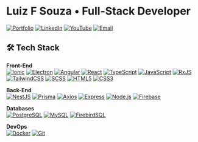 # Luiz F Souza • Full-Stack Developer

[![Portfolio](https://img.shields.io/badge/Portfolio-181717?style=for-the-badge&logo=github&logoColor=white)](https://f3rn-luiz.github.io/) [![LinkedIn](https://img.shields.io/badge/LinkedIn-0077B5?style=for-the-badge&logo=linkedin&logoColor=white)](https://www.linkedin.com/in/f3rn-luiz/) [![YouTube](https://img.shields.io/badge/YouTube-FF0000?style=for-the-badge&logo=youtube&logoColor=white)](https://www.youtube.com/@f3rn-luiz) [![Email](https://img.shields.io/badge/Email-D14836?style=for-the-badge&logo=Gmail&logoColor=white)](mailto:f3rn.luiz@gmail.com)

## 🛠️ Tech Stack

**Front-End** <br/> [![Ionic](https://img.shields.io/badge/Ionic-3880FF?style=for-the-badge&logo=ionic&logoColor=white)](https://github.com/f3rn-luiz) [![Electron](https://img.shields.io/badge/Electron-47848F?style=for-the-badge&logo=electron&logoColor=white)](https://github.com/f3rn-luiz) [![Angular](https://img.shields.io/badge/Angular-DD0031?style=for-the-badge&logo=angular&logoColor=white)](https://github.com/f3rn-luiz) [![React](https://img.shields.io/badge/React-61DAFB?style=for-the-badge&logo=react&logoColor=white)](https://github.com/f3rn-luiz) [![TypeScript](https://img.shields.io/badge/TypeScript-3178C6?style=for-the-badge&logo=typescript&logoColor=white)](https://github.com/f3rn-luiz) [![JavaScript](https://img.shields.io/badge/JavaScript-F7DF1E?style=for-the-badge&logo=javascript&logoColor=black)](https://github.com/f3rn-luiz) [![RxJS](https://img.shields.io/badge/RxJS-B7178C?style=for-the-badge&logo=reactivex&logoColor=white)](https://github.com/f3rn-luiz) [![TailwindCSS](https://img.shields.io/badge/TailwindCSS-38B2AC?style=for-the-badge&logo=tailwind-css&logoColor=white)](https://github.com/f3rn-luiz) [![SCSS](https://img.shields.io/badge/SCSS-CC6699?style=for-the-badge&logo=sass&logoColor=white)](https://github.com/f3rn-luiz) [![HTML5](https://img.shields.io/badge/HTML5-E34F26?style=for-the-badge&logo=html5&logoColor=white)](https://github.com/f3rn-luiz) [![CSS3](https://img.shields.io/badge/CSS3-1572B6?style=for-the-badge&logo=css3&logoColor=white)](https://github.com/f3rn-luiz)

**Back-End** <br/> [![NestJS](https://img.shields.io/badge/NestJS-E0234E?style=for-the-badge&logo=nestjs&logoColor=white)](https://github.com/f3rn-luiz) [![Prisma](https://img.shields.io/badge/Prisma-2D3748?style=for-the-badge&logo=prisma&logoColor=white)](https://github.com/f3rn-luiz) [![Axios](https://img.shields.io/badge/Axios-5A29E4?style=for-the-badge&logo=axios&logoColor=white)](https://github.com/f3rn-luiz) [![Express](https://img.shields.io/badge/Express-000000?style=for-the-badge&logo=express&logoColor=white)](https://github.com/f3rn-luiz) [![Node.js](https://img.shields.io/badge/Node.js-339933?style=for-the-badge&logo=node.js&logoColor=white)](https://github.com/f3rn-luiz) [![Firebase](https://img.shields.io/badge/firebase-DD2C00?style=for-the-badge&logo=firebase&logoColor=white)](https://github.com/f3rn-luiz)

**Databases** <br/> [![PostgreSQL](https://img.shields.io/badge/PostgreSQL-336791?style=for-the-badge&logo=postgresql&logoColor=white)](https://github.com/f3rn-luiz) [![MySQL](https://img.shields.io/badge/MySQL-4479A1?style=for-the-badge&logo=mysql&logoColor=white)](https://github.com/f3rn-luiz) [![FirebirdSQL](https://img.shields.io/badge/FirebirdSQL-FF4500?style=for-the-badge&logo=firebird&logoColor=white)](https://github.com/f3rn-luiz)

**DevOps** <br/> [![Docker](https://img.shields.io/badge/Docker-2496ED?style=for-the-badge&logo=docker&logoColor=white)](https://github.com/f3rn-luiz) [![Git](https://img.shields.io/badge/Git-F05032?style=for-the-badge&logo=git&logoColor=white)](https://github.com/f3rn-luiz)
